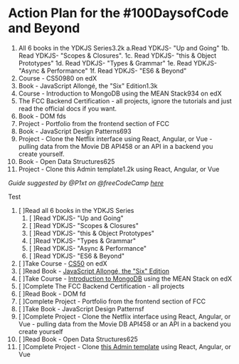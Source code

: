 # Action Plan for the #100DaysofCode and Beyond

1. All 6 books in the YDKJS Series3.2k
  a.Read YDKJS- "Up and Going"
    1b. Read YDKJS- "Scopes & Closures".
  1c. Read YDKJS- "this & Object Prototypes"
  1d. Read YDKJS- "Types & Grammar"
  1e. Read YDKJS- "Async & Performance"
  1f. Read YDKJS- "ES6 & Beyond"
2. Course - CS50980 on edX
3. Book - JavaScript Allongé, the "Six" Edition1.3k
4. Course - Introduction to MongoDB using the MEAN Stack934 on edX
5. The FCC Backend Certification - all projects, ignore the tutorials and just read the official docs if you want.
6. Book - DOM fds
7. Project - Portfolio from the frontend section of FCC
8. Book - JavaScript Design Patterns693
9. Project - Clone the Netflix interface using React, Angular, or Vue - pulling data from the Movie DB API458 or an API in a backend you create yourself.
10. Book - Open Data Structures625
11. Project - Clone this Admin template1.2k using React, Angular, or Vue

<i>Guide suggested by @P1xt on @freeCodeCamp [here](https://forum.freecodecamp.com/t/computer-guide-get-job-ready-with-1-fcc-cert-3-projects-2-courses-and-10-books/64027)</i>


Test
1. [ ]Read all 6 books in the YDKJS Series 
   1. [ ]Read YDKJS- "Up and Going"
   2. [ ]Read YDKJS- "Scopes & Closures"
   3. [ ]Read YDKJS- "this & Object Prototypes"
   4. [ ]Read YDKJS- "Types & Grammar"
   5. [ ]Read YDKJS- "Async & Performance"
   6. [ ]Read YDKJS- "ES6 & Beyond"
 2. [ ]Take Course - [CS50](https://www.edx.org/course/introduction-computer-science-harvardx-cs50x) on edX
 3. [ ]Read Book - [JavaScript Allongé, the "Six" Edition](https://leanpub.com/javascriptallongesix)
 4. [ ]Take Course - [Introduction to MongoDB](https://www.edx.org/course/introduction-mongodb-using-mean-stack-mongodbx-m101x-0) using the MEAN Stack on edX
 5. [ ]Complete The FCC Backend Certification - all projects
 6. [ ]Read Book - DOM fd
 7. [ ]Complete Project - Portfolio from the frontend section of FCC
 8. [ ]Take Book - JavaScript Design Patternsf
 9. [ ]Complete Project - Clone the Netflix interface using React, Angular, or Vue - pulling data from the Movie DB API458 or an API in a backend you create yourself
 10. [ ]Read Book - Open Data Structures625
 11. [ ]Complete Project - Clone [this Admin template](http://rubix410.sketchpixy.com/ltr/dashboard) using React, Angular, or Vue
